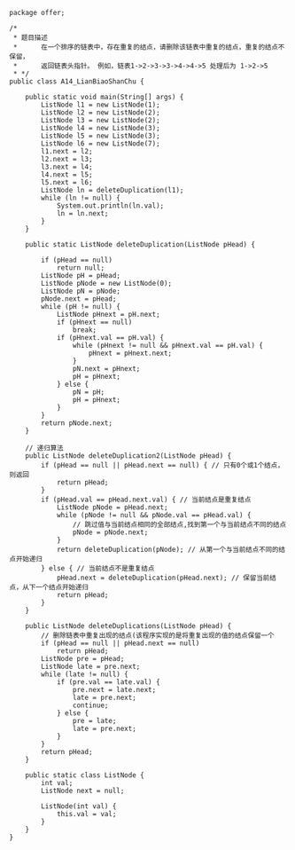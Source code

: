 	package offer;
	
	/*
	 * 题目描述
	 * 		在一个排序的链表中，存在重复的结点，请删除该链表中重复的结点，重复的结点不保留，
	 * 		返回链表头指针。 例如，链表1->2->3->3->4->4->5 处理后为 1->2->5
	 * */
	public class A14_LianBiaoShanChu {
	
		public static void main(String[] args) {
			ListNode l1 = new ListNode(1);
			ListNode l2 = new ListNode(2);
			ListNode l3 = new ListNode(2);
			ListNode l4 = new ListNode(3);
			ListNode l5 = new ListNode(3);
			ListNode l6 = new ListNode(7);
			l1.next = l2;
			l2.next = l3;
			l3.next = l4;
			l4.next = l5;
			l5.next = l6;
			ListNode ln = deleteDuplication(l1);
			while (ln != null) {
				System.out.println(ln.val);
				ln = ln.next;
			}
		}
	
		public static ListNode deleteDuplication(ListNode pHead) {
	
			if (pHead == null)
				return null;
			ListNode pH = pHead;
			ListNode pNode = new ListNode(0);
			ListNode pN = pNode;
			pNode.next = pHead;
			while (pH != null) {
				ListNode pHnext = pH.next;
				if (pHnext == null)
					break;
				if (pHnext.val == pH.val) {
					while (pHnext != null && pHnext.val == pH.val) {
						pHnext = pHnext.next;
					}
					pN.next = pHnext;
					pH = pHnext;
				} else {
					pN = pH;
					pH = pHnext;
				}
			}
			return pNode.next;
		}
	
		// 递归算法
		public ListNode deleteDuplication2(ListNode pHead) {
			if (pHead == null || pHead.next == null) { // 只有0个或1个结点，则返回
				return pHead;
			}
			if (pHead.val == pHead.next.val) { // 当前结点是重复结点
				ListNode pNode = pHead.next;
				while (pNode != null && pNode.val == pHead.val) {
					// 跳过值与当前结点相同的全部结点,找到第一个与当前结点不同的结点
					pNode = pNode.next;
				}
				return deleteDuplication(pNode); // 从第一个与当前结点不同的结点开始递归
			} else { // 当前结点不是重复结点
				pHead.next = deleteDuplication(pHead.next); // 保留当前结点，从下一个结点开始递归
				return pHead;
			}
		}
	
		public ListNode deleteDuplications(ListNode pHead) {
			// 删除链表中重复出现的结点(该程序实现的是将重复出现的值的结点保留一个
			if (pHead == null || pHead.next == null)
				return pHead;
			ListNode pre = pHead;
			ListNode late = pre.next;
			while (late != null) {
				if (pre.val == late.val) {
					pre.next = late.next;
					late = pre.next;
					continue;
				} else {
					pre = late;
					late = pre.next;
				}
			}
			return pHead;
		}
	
		public static class ListNode {
			int val;
			ListNode next = null;
	
			ListNode(int val) {
				this.val = val;
			}
		}
	}
